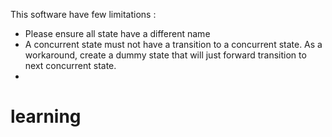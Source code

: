 This software have few limitations :

- Please ensure all state have a different name
- A concurrent state must not have a transition to a concurrent state. As a workaround, create a dummy state that will just forward transition to next concurrent state.
- 
# learning
